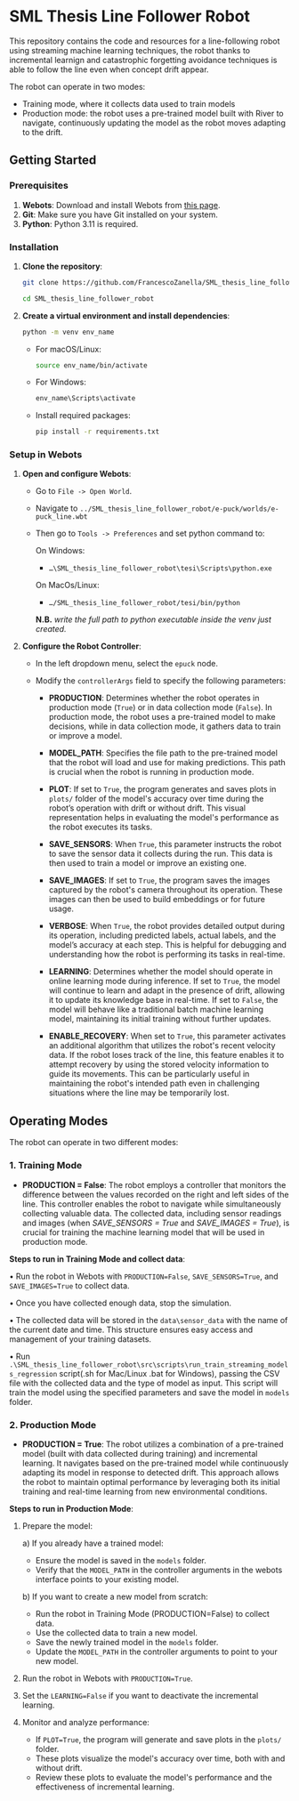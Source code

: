 
# SML Thesis Line Follower Robot

This repository contains the code and resources for a line-following robot using streaming machine learning techniques, the robot thanks to incremental learnign and catastrophic forgetting avoidance techniques is able to follow the line even when concept drift appear. 

The robot can operate in two modes:
- Training mode, where it collects data used to train models
- Production mode: the robot uses a pre-trained model built with River to navigate, continuously updating the model as the robot moves adapting to the drift.

## Getting Started
### Prerequisites

1. **Webots**: Download and install Webots from [this page](https://cyberbotics.com/).
2. **Git**: Make sure you have Git installed on your system.
3. **Python**: Python 3.11 is required.

### Installation

1. **Clone the repository**:

    ```bash
    git clone https://github.com/FrancescoZanella/SML_thesis_line_follower_robot.git

    cd SML_thesis_line_follower_robot
    ```

2. **Create a virtual environment and install dependencies**:

    ```bash
    python -m venv env_name
    ```

    - For macOS/Linux:
    
        ```bash
        source env_name/bin/activate
        ```

    - For Windows:
    
        ```bash
        env_name\Scripts\activate
        ```

    - Install required packages:

        ```bash
        pip install -r requirements.txt
        ```

### Setup in Webots

1. **Open and configure Webots**:
    - Go to `File -> Open World`.
    - Navigate to `../SML_thesis_line_follower_robot/e-puck/worlds/e-puck_line.wbt` 
    - Then go to `Tools -> Preferences` and set python command to:

      On Windows:
        - `…\SML_thesis_line_follower_robot\tesi\Scripts\python.exe`

      On MacOs/Linux:
        - `…/SML_thesis_line_follower_robot/tesi/bin/python`

      **N.B.** *write the full path to python executable inside the venv just created.*

2. **Configure the Robot Controller**:
    - In the left dropdown menu, select the `epuck` node.
    - Modify the `controllerArgs` field to specify the following parameters:

        - **PRODUCTION**: Determines whether the robot operates in production mode (`True`) or in data collection mode (`False`). In production mode, the robot uses a pre-trained model to make decisions, while in data collection mode, it gathers data to train or improve a model.

        - **MODEL_PATH**: Specifies the file path to the pre-trained model that the robot will load and use for making predictions. This path is crucial when the robot is running in production mode.

        - **PLOT**: If set to `True`, the program generates and saves plots in `plots/` folder of the model's accuracy over time during the robot’s operation with drift or without drift. This visual representation helps in evaluating the model's performance as the robot executes its tasks.

        - **SAVE_SENSORS**: When `True`, this parameter instructs the robot to save the sensor data it collects during the run. This data is then used to train a model or improve an existing one.

        - **SAVE_IMAGES**: If set to `True`, the program saves the images captured by the robot's camera throughout its operation. These images can then be used to build embeddings or for future usage.

        - **VERBOSE**: When `True`, the robot provides detailed output during its operation, including predicted labels, actual labels, and the model’s accuracy at each step. This is helpful for debugging and understanding how the robot is performing its tasks in real-time.

        - **LEARNING**: Determines whether the model should operate in online learning mode during inference. If set to `True`, the model will continue to learn and adapt in the presence of drift, allowing it to update its knowledge base in real-time. If set to `False`, the model will behave like a traditional batch machine learning model, maintaining its initial training without further updates.

        - **ENABLE_RECOVERY**: When set to `True`, this parameter activates an additional algorithm that utilizes the robot's recent velocity data. If the robot loses track of the line, this feature enables it to attempt recovery by using the stored velocity information to guide its movements. This can be particularly useful in maintaining the robot's intended path even in challenging situations where the line may be temporarily lost.

## Operating Modes

The robot can operate in two different modes:

### 1. Training Mode

- **PRODUCTION = False**: The robot employs a controller that monitors the difference between the values recorded on the right and left sides of the line. This controller enables the robot to navigate while simultaneously collecting valuable data. The collected data, including sensor readings and images (when *SAVE_SENSORS = True* and *SAVE_IMAGES = True*), is crucial for training the machine learning model that will be used in production mode.

**Steps to run in Training Mode and collect data**:

• Run the robot in Webots with `PRODUCTION=False`, `SAVE_SENSORS=True`, and `SAVE_IMAGES=True` to collect data.

• Once you have collected enough data, stop the simulation.

• The collected data will be stored in the `data\sensor_data` with the name of the current date and time. This structure ensures easy access and management of your training datasets.

• Run `.\SML_thesis_line_follower_robot\src\scripts\run_train_streaming_models_regression` script(.sh for Mac/Linux .bat for Windows), passing the CSV file with the collected data and the type of model as input. This script will train the model using the specified parameters and save the model in `models` folder.


### 2. Production Mode

- **PRODUCTION = True**: The robot utilizes a combination of a pre-trained model (built with data collected during training) and incremental learning. It navigates based on the pre-trained model while continuously adapting its model in response to detected drift. This approach allows the robot to maintain optimal performance by leveraging both its initial training and real-time learning from new environmental conditions.

**Steps to run in Production Mode**:
1. Prepare the model:

   a) If you already have a trained model:
      - Ensure the model is saved in the `models` folder.
      - Verify that the `MODEL_PATH` in the controller arguments in the webots interface points to your existing model.

   b) If you want to create a new model from scratch:
      - Run the robot in Training Mode (PRODUCTION=False) to collect data.
      - Use the collected data to train a new model.
      - Save the newly trained model in the `models` folder.
      - Update the `MODEL_PATH` in the controller arguments to point to your new model.
2. Run the robot in Webots with `PRODUCTION=True`.
3. Set the `LEARNING=False` if you want to deactivate the incremental learning.
4. Monitor and analyze performance:
   - If `PLOT=True`, the program will generate and save plots in the `plots/` folder.
   - These plots visualize the model's accuracy over time, both with and without drift.
   - Review these plots to evaluate the model's performance and the effectiveness of incremental learning.


